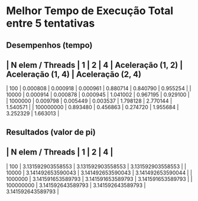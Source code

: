 # Melhor Tempo de Execução Total entre 5 tentativas

## Desempenhos (tempo)

| N elem / Threads | 1 | 2 | 4 | Aceleração (1, 2) | Aceleração (1, 4) | Aceleração (2, 4)
---
|       100 | 0.000808 | 0.000918 | 0.000961 | 0.880714 | 0.840790 | 0.955254 |
|     10000 | 0.000914 | 0.000878 | 0.000945 | 1.041002 | 0.967195 | 0.929100 |
|   1000000 | 0.009798 | 0.005449 | 0.003537 | 1.798128 | 2.770144 | 1.540571 |
| 100000000 | 0.893480 | 0.456863 | 0.274720 | 1.955684 | 3.252329 | 1.663013 |

## Resultados (valor de pi)

| N elem / Threads | 1 | 2 | 4 |
---
|       100 | 3.131592903558553 | 3.131592903558553 | 3.131592903558553 |
|     10000 | 3.141492653590043 | 3.141492653590043 | 3.141492653590044 |
|   1000000 | 3.141591653589793 | 3.141591653589793 | 3.141591653589793 |
| 100000000 | 3.141592643589793 | 3.141592643589793 | 3.141592643589793 |
